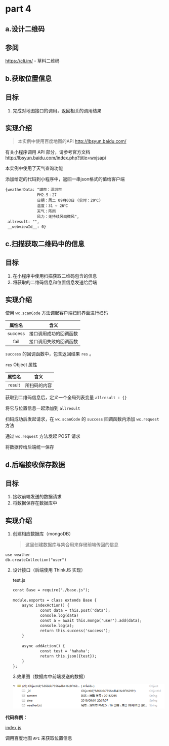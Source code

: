 # part 4



## a.设计二维码

## 参阅

https://cli.im/ - 草料二维码



## b.获取位置信息

## 目标

1. 完成对地图接口的调用，返回相关的调用结果

## 实现介绍

> 本实例中使用百度地图的API http://lbsyun.baidu.com/

有关小程序调用 API 部分，请参考官方文档 http://lbsyun.baidu.com/index.php?title=wxjsapi

本实例中使用了天气查询功能

添加给定的代码到小程序中，返回一串json格式的值给客户端

```
{weatherData: "城市：深圳市
 			  PM2.5：27
 			  日期：周二 09月03日 (实时：29℃)
 			  温度：31 ~ 26℃
 			  天气：阵雨
 			  风力：无持续风向微风", 
 allresult: "", 
 __webviewId__: 0}
```



## c.扫描获取二维码中的信息

## 目标

1. 在小程序中使用扫描获取二维码包含的信息
2. 将获取的二维码信息和位置信息发送给后端

## 实现介绍

使用 `wx.scanCode` 方法调起客户端扫码界面进行扫码

| 属性名  |          含义          |
| :-----: | :--------------------: |
| success | 接口调用成功的回调函数 |
|  fail   | 接口调用失败的回调函数 |

`success` 的回调函数中，包含返回结果 `res`  。

`res` Object 属性

| 属性名 |     含义     |
| :----: | :----------: |
| result | 所扫码的内容 |

获取到二维码信息后，定义一个全局列表变量 `allresult : {}`

将它与位置信息一起添加到 `allresult` 

扫码成功后发起请求，在 `wx.scanCode` 的  `success` 回调函数内添加 `wx.request` 方法

通过 `wx.request` 方法发起 POST 请求

将数据传给后端统一保存



## d.后端接收保存数据

## 目标

1. 接收前端发送的数据请求
2. 将数据保存在数据库中

## 实现介绍

1. 创建相应数据库（mongoDB）

   > 这里创建数据库与集合用来存储前端传回的信息

```
use weather
db.createCollection("user")
```

2. 设计接口（后端使用 ThinkJS 实现）

   test.js

   ```
   const Base = require("./base.js");
   
   module.exports = class extends Base {
       async indexAction() {
               const data = this.post('data');
               console.log(data)
               const a = await this.mongo('user').add(data);
               console.log(a);
               return this.success('success');
       }
   
       async addAction() {
               const test = 'hahaha';
               return this.json({test});
       }
   };
   
   ```

   3.效果图（数据库中前端发送的数据）

   ![avatar](image/db.png)

**代码样例：**

[index.js](https://github.com/xpcloud/baidu-map-miniprogramer/blob/master/pages/index/index.js)





调用百度地图 `API` 来获取位置信息



